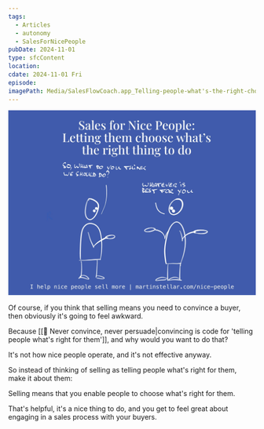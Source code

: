 ```yaml
---
tags:
  - Articles
  - autonomy
  - SalesForNicePeople
pubDate: 2024-11-01
type: sfcContent
location: 
cdate: 2024-11-01 Fri
episode: 
imagePath: Media/SalesFlowCoach.app_Telling-people-what's-the-right-choice-vs-letting-them-choose_MartinStellar.jpeg
---
```


![](Media/SalesFlowCoach.app_Telling-people-what's-the-right-choice-vs-letting-them-choose_MartinStellar.jpeg)

Of course, if you think that selling means you need to convince a buyer, then obviously it's going to feel awkward.

Because [[📄 Never convince, never persuade|convincing is code for 'telling people what's right for them']], and why would you want to do that?

It's not how nice people operate, and it's not effective anyway.

So instead of thinking of selling as telling people what's right for them, make it about them:

Selling means that you enable people to choose what's right for them.

That's helpful, it's a nice thing to do, and you get to feel great about engaging in a sales process with your buyers.

